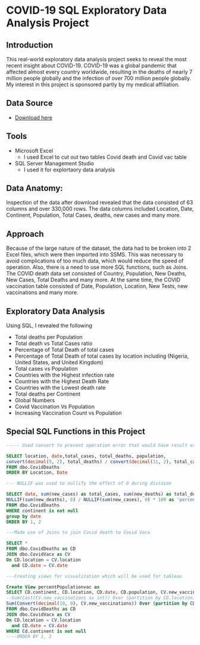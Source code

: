 # COVID-19 SQL Exploratory Data Analysis Project

## Introduction
This real-world exploratory data analysis project seeks to reveal the most recent insight about COVID-19. COVID-19 was a global pandemic that affected almost every country worldwide, resulting in the deaths of nearly 7 million people globally and the infection of over 700 million people globally. My interest in this project is sponsored partly by my medical affiliation.

## Data Source
 -  [Download here](https://ourworldindata.org/covid-deaths)

## Tools
- Microsoft Excel
   - I used Excel to cut out two tables Covid death and Covid vac table
- SQL Server Management Studio
   -  I used it for explortaory data analysis

## Data Anatomy:
Inspection of the data after download revealed that the data consisted of 63 columns and over 330,000 rows. The data columns included Location, Date, Continent, Population, Total Cases, deaths, new cases and many more.

## Approach

Because of the large nature of the dataset, the data had to be broken into 2 Excel files, which were then imported into SSMS. This was necessary to avoid complications of too much data, which would reduce the speed of operation. Also, there is a need to use more SQL functions, such as Joins. The COVID death data set consisted of Country, Population, New Deaths, New Cases, Total Deaths and many more. At the same time, the COVID vaccination table consisted of Date, Population, Location, New Tests, new vaccinations and many more.


## Exploratory Data Analysis

Using SQL, I revealed the following

- Total deaths per Population
- Total death vs Total Cases ratio
- Percentage of Total Death of total cases
- Percentage of Total Death of total cases by location including (Nigeria, United States, and United Kingdom)
- Total cases vs Population
- Countries with the Highest infection rate
- Countries with the Highest Death Rate
- Countries with the Lowest death rate
- Total deaths per Continent
- Global Numbers
- Covid Vaccination Vs Population
- Increasing Vaccination Count vs Population


## Special SQL Functions in this Project

``` sql
----- Used convert to prevent operation error that would have result error in data type conversion during arithmetic division

SELECT location, date,total_cases, total_deaths, population,
convert(decimal(9, 2), total_deaths) / convert(decimal(11, 2), total_cases) as total_death_per_total_cases 
FROM dbo.CovidDeaths
ORDER BY Location, Date

--- NULLIF was used to nullify the effect of 0 during division

SELECT date, sum(new_cases) as total_cases, sum(new_deaths) as total_death,
NULLIF(sum(new_deaths), 0) / NULLIF(sum(new_cases), 0) * 100 as 'percentage_death'
FROM dbo.CovidDeaths
WHERE continent is not null
group by date
ORDER BY 1, 2

---Made use of Joins to join Covid death to Covid Vacx

SELECT *
FROM dbo.CovidDeaths as CD
JOIN dbo.CovidVacx as CV
On CD.location = CV.location
  and CD.date = CV.date

---Creating views for visualization which will be used for tableau

Create View percentPopulationvac as
SELECT CD.continent, CD.location, CD.date, CD.population, CV.new_vaccinations,
--Sum(Cast(CV.new_vaccinations as int)) Over (partition by CD.location)
Sum(Convert(decimal(10, 0), CV.new_vaccinations)) Over (partition by CD.location ORDER BY cd.location, cd.date) as increasing_vaccination_count
FROM dbo.CovidDeaths as CD
JOIN dbo.CovidVacx as CV
On CD.location = CV.location
  and CD.date = CV.date
WHERE Cd.continent is not null
----ORDER BY 1, 2
